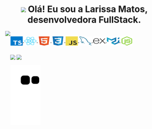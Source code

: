 <h1 align="center">
  <img src="https://media.giphy.com/media/hvRJCLFzcasrR4ia7z/giphy.gif" width="28">
  Olá! Eu sou a Larissa Matos, desenvolvedora FullStack.
</h1>

<!-- - 🌱 Estudando Typescript
- 😄 Pronomes: ela/dela -->

<div align="center">
  
  <a href="https://github.com/MatosLarissa">
    
<img align="left"  height="180em" src="https://github-readme-stats.vercel.app/api?username=MatosLarissa&show_icons=true&theme=radical&include_all_commits=true&count_private=true"/>
    
    

</div>
  
  
<div style="display: inline_block"><br>
  
  <img align="center" alt="Larissa-Ts" height="30" width="40" src="https://raw.githubusercontent.com/devicons/devicon/master/icons/typescript/typescript-plain.svg">
  <img align="center" alt="Larissa-React" height="30" width="40" src="https://raw.githubusercontent.com/devicons/devicon/master/icons/react/react-original.svg">
  <img align="center" alt="Larissa-HTML" height="30" width="40" src="https://raw.githubusercontent.com/devicons/devicon/master/icons/html5/html5-original.svg">
  <img align="center" alt="Larissa-CSS" height="30" width="40" src="https://raw.githubusercontent.com/devicons/devicon/master/icons/css3/css3-original.svg">
  <img align="center" alt="Larissa-Javascript" height="30" width="40" src="https://raw.githubusercontent.com/devicons/devicon/master/icons/javascript/javascript-original.svg">
  <img align="center" alt="Larissa-MySQL" height="30" width="40" src="https://raw.githubusercontent.com/devicons/devicon/master/icons/mysql/mysql-original.svg">
  <img align="center" alt="Larissa-Express" height="30" width="40" src="https://raw.githubusercontent.com/devicons/devicon/master/icons/express/express-original.svg">
  <img align="center" alt="Larissa-MaterialUI" height="30" width="40" src="https://raw.githubusercontent.com/devicons/devicon/master/icons/materialui/materialui-original.svg">
  <img align="center" alt="Larissa-NodeJS" height="30" width="40" src="https://raw.githubusercontent.com/devicons/devicon/master/icons/nodejs/nodejs-original.svg">

</div>
  
  ##
 
<div>
  <a href = "mailto:larissamatos88@outlook.com"><img src="https://img.shields.io/badge/-Gmail-%23333?style=for-the-badge&logo=gmail&logoColor=white" target="_blank"></a>
  <a href="https://www.linkedin.com/in/larissa-matos-b5aa93127/" target="_blank"><img src="https://img.shields.io/badge/-LinkedIn-%230077B5?style=for-the-badge&logo=linkedin&logoColor=white" target="_blank"></a> 
 
  ![Snake animation](https://github.com/MatosLarissa/MatosLarissa/blob/output/github-contribution-grid-snake.svg)
